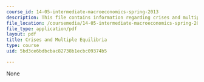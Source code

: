 ```yaml
---
course_id: 14-05-intermediate-macroeconomics-spring-2013
description: This file contains information regarding crises and multiple equilibria.
file_location: /coursemedia/14-05-intermediate-macroeconomics-spring-2013/5bd3ce6bdbcbac82738b1ecbc09374b5_MIT14_05S13_LecNot_crises.pdf
file_type: application/pdf
layout: pdf
title: Crises and Multiple Equilibria
type: course
uid: 5bd3ce6bdbcbac82738b1ecbc09374b5

---
```

None